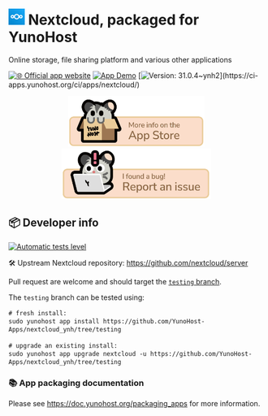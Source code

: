 <!--
N.B.: This README was automatically generated by <https://github.com/YunoHost/apps_tools/blob/main/readme_generator>
It shall NOT be edited by hand.
-->

<h1>
  <img src="https://raw.githubusercontent.com/YunoHost/apps/main/logos/nextcloud.png" width="32px" alt="Logo of Nextcloud">
  Nextcloud, packaged for YunoHost
</h1>

Online storage, file sharing platform and various other applications

[![🌐 Official app website](https://img.shields.io/badge/Official_app_website-darkgreen?style=for-the-badge)](https://nextcloud.com)
[![App Demo](https://img.shields.io/badge/App_Demo-blue?style=for-the-badge)](https://demo.nextcloud.com/)
[![Version: 31.0.4~ynh2](https://img.shields.io/badge/Version-31.0.4~ynh2-rgba(0,150,0,1)?style=for-the-badge)](https://ci-apps.yunohost.org/ci/apps/nextcloud/)

<div align="center">
<a href="https://apps.yunohost.org/app/nextcloud"><img height="100px" src="https://github.com/YunoHost/yunohost-artwork/raw/refs/heads/main/badges/neopossum-badges/badge_more_info_on_the_appstore.svg"/></a>
<a href="https://github.com/YunoHost-Apps/nextcloud_ynh/issues"><img height="100px" src="https://github.com/YunoHost/yunohost-artwork/raw/refs/heads/main/badges/neopossum-badges/badge_report_an_issue.svg"/></a>
</div>

## 📦 Developer info

[![Automatic tests level](https://apps.yunohost.org/badge/cilevel/nextcloud)](https://ci-apps.yunohost.org/ci/apps/nextcloud/)

🛠️ Upstream Nextcloud repository: <https://github.com/nextcloud/server>

Pull request are welcome and should target the [`testing` branch](https://github.com/YunoHost-Apps/nextcloud_ynh/tree/testing).

The `testing` branch can be tested using:
```
# fresh install:
sudo yunohost app install https://github.com/YunoHost-Apps/nextcloud_ynh/tree/testing

# upgrade an existing install:
sudo yunohost app upgrade nextcloud -u https://github.com/YunoHost-Apps/nextcloud_ynh/tree/testing
```

### 📚 App packaging documentation

Please see <https://doc.yunohost.org/packaging_apps> for more information.